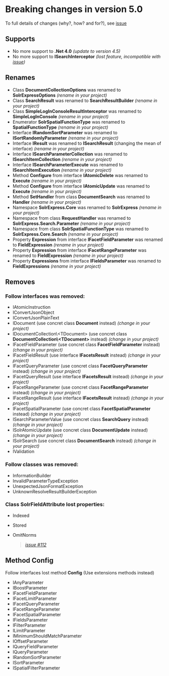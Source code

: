# Breaking changes in version 5.0

To full details of changes (why?, how? and for?), see [issue](https://github.com/solr-express/solr-express/issues/187)

## Supports

-   No more support to **.Net 4.0** _(update to version 4.5)_
-   No more support to **ISearchInterceptor** _(lost feature, incompatible with [issue](https://github.com/solr-express/solr-express/issues/171))_

## Renames

-   Class **DocumentCollectionOptions** was renamed to **SolrExpressOptions** _(rename in your project)_
-   Class **SearchResult** was renamed to **SearchResultBuilder** _(rename in your project)_
-   Class **SimpleLogInConsoleResultInterceptor** was renamed to **SimpleLogInConsole** _(rename in your project)_
-   Enumerator **SolrSpatialFunctionType** was renamed to **SpatialFunctionType** _(rename in your project)_
-   Interface **IRandomSortParameter** was renamed to **ISortRandomlyParameter** _(rename in your project)_
-   Interface **IResult** was renamed to **ISearchResult** (changing the mean of interface) _(rename in your project)_
-   Interface **ISearchParameterCollection** was renamed to **ISearchItemCollection** _(rename in your project)_
-   Interface **ISearchParameterExecute** was renamed to **ISearchItemExecution** _(rename in your project)_
-   Method **Configure** from interface **IAtomicDelete** was renamed to **Execute** _(rename in your project)_
-   Method **Configure** from interface **IAtomicUpdate** was renamed to **Execute** _(rename in your project)_
-   Method **SetHandler** from class **DocumentSearch** was renamed to **Handler** _(rename in your project)_
-   Namespace **SolrExpress.Core** was renamed to **SolrExpress** _(rename in your project)_
-   Namespace from class **RequestHandler** was renamed to **SolrExpress.Search.Parameter** _(rename in your project)_
-   Namespace from class **SolrSpatialFunctionType** was renamed to **SolrExpress.Core.Search** _(rename in your project)_
-   Property **Expression** from interface **IFacetFieldParameter** was renamed to **FieldExpression** _(rename in your project)_
-   Property **Expression** from interface **IFacetRangeParameter** was renamed to **FieldExpression** _(rename in your project)_
-   Property **Expressions** from interface **IFieldsParameter** was renamed to **FieldExpressions** _(rename in your project)_

## Removes

### Follow interfaces was removed:

-   IAtomicInstruction
-   IConvertJsonObject
-   IConvertJsonPlainText
-   IDocument (use concret class **Document** instead) _(change in your project)_
-   IDocumentCollection\\&lt;TDocument> (use concret class **DocumentCollection\\&lt;TDocument>** instead) _(change in your project)_
-   IFacetFieldParameter (use concret class **FacetFieldParameter** instead) _(change in your project)_
-   IFacetFieldResult (use interface **IFacetsResult** instead) _(change in your project)_
-   IFacetQueryParameter (use concret class **FacetQueryParameter** instead) _(change in your project)_
-   IFacetQueryResult (use interface **IFacetsResult** instead) _(change in your project)_
-   IFacetRangeParameter (use concret class **FacetRangeParameter** instead) _(change in your project)_
-   IFacetRangeResult (use interface **IFacetsResult** instead) _(change in your project)_
-   IFacetSpatialParameter (use concret class **FacetSpatialParameter** instead) _(change in your project)_
-   ISearchParameterValue (use concret class **SearchQuery** instead) _(change in your project)_
-   ISolrAtomicUpdate (use concret class **DocumentUpdate** instead) _(change in your project)_
-   ISolrSearch (use concret class **DocumentSearch** instead) _(change in your project)_
-   IValidation

### Follow classes was removed:

-   InformationBuilder
-   InvalidParameterTypeException
-   UnexpectedJsonFormatException
-   UnknownResolveResultBuilderException

### Class **SolrFieldAttribute** lost properties:

-   Indexed
-   Stored
-   OmitNorms

    > _[issue #112](https://github.com/solr-express/solr-express/issues/112)_

## Method Config

Follow interfaces lost method **Config** (Use extensions methods instead)

-   IAnyParameter
-   IBoostParameter
-   IFacetFieldParameter
-   IFacetLimitParameter
-   IFacetQueryParameter
-   IFacetRangeParameter
-   IFacetSpatialParameter
-   IFieldsParameter
-   IFilterParameter
-   ILimitParameter
-   IMinimumShouldMatchParameter
-   IOffsetParameter
-   IQueryFieldParameter
-   IQueryParameter
-   IRandomSortParameter
-   ISortParameter
-   ISpatialFilterParameter
